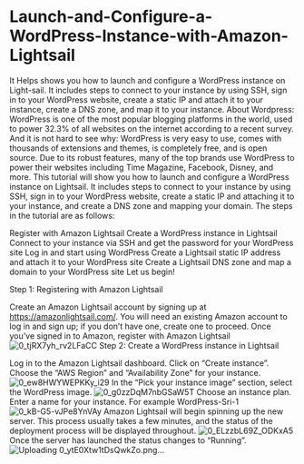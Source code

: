# Launch-and-Configure-a-WordPress-Instance-with-Amazon-Lightsail
It Helps  shows you how to launch and configure a WordPress instance on Light-sail. It includes steps to connect to your instance by using SSH, sign in to your WordPress website, create a static IP and attach it to your instance, create a DNS zone, and map it to your instance. 
About Wordpress:
WordPress is one of the most popular blogging platforms in the world, used to power 32.3% of all websites on the internet according to a recent survey. And it is not hard to see why: WordPress is very easy to use, comes with thousands of extensions and themes, is completely free, and is open source. Due to its robust features, many of the top brands use WordPress to power their websites including Time Magazine, Facebook, Disney, and more.
This tutorial will show you how to launch and configure a WordPress instance on Lightsail. It includes steps to connect to your instance by using SSH, sign in to your WordPress website, create a static IP and attaching it to your instance, and create a DNS zone and mapping your domain.
The steps in the tutorial are as follows:

Register with Amazon Lightsail
Create a WordPress instance in Lightsail
Connect to your instance via SSH and get the password for your WordPress site
Log in and start using WordPress
Create a Lightsail static IP address and attach it to your WordPress site
Create a Lightsail DNS zone and map a domain to your WordPress site
Let us begin!

Step 1: Registering with Amazon Lightsail

Create an Amazon Lightsail account by signing up at https://amazonlightsail.com/. You will need an existing Amazon account to log in and sign up; if you don’t have one, create one to proceed.
Once you’ve signed in to Amazon, register with Amazon Lightsail
![0_tjRX7yh_rv2LFaCC](https://github.com/SrikanthVaddineni/Launch-and-Configure-a-WordPress-Instance-with-Amazon-Lightsail/assets/92942943/c42c8b63-0408-4960-8127-a97f67342f30)
Step 2: Create a WordPress instance in Lightsail

Log in to the Amazon Lightsail dashboard.
Click on “Create instance”.
Choose the “AWS Region” and “Availability Zone” for your instance.
![0_ew8HWYWEPKKy_i29](https://github.com/SrikanthVaddineni/Launch-and-Configure-a-WordPress-Instance-with-Amazon-Lightsail/assets/92942943/dd5f88b0-073d-4726-ad79-19fcbc319a36)
In the “Pick your instance image” section, select the WordPress image.
![0_g0zzDqM7nbGSaW5T](https://github.com/SrikanthVaddineni/Launch-and-Configure-a-WordPress-Instance-with-Amazon-Lightsail/assets/92942943/ed2e3159-d9c3-43c9-b24c-af4e566e2f90)
Choose an instance plan.
Enter a name for your instance. For example WordPress-Sri-1
![0_kB-G5-vJPe8YnVAy](https://github.com/SrikanthVaddineni/Launch-and-Configure-a-WordPress-Instance-with-Amazon-Lightsail/assets/92942943/0f9372d9-2150-465f-9e6c-1cda8b936426)
Amazon Lightsail will begin spinning up the new server. This process usually takes a few minutes, and the status of the deployment process will be displayed throughout.
![0_ELzzbL69Z_ODKxA5](https://github.com/SrikanthVaddineni/Launch-and-Configure-a-WordPress-Instance-with-Amazon-Lightsail/assets/92942943/d5e5f25e-d1e2-42e9-9d5c-db802d3474d9)
Once the server has launched the status changes to “Running”.
![Uploading 0_ytE0Xtw1tDsQwkZo.png…]()

